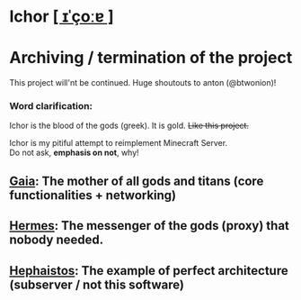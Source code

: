 <h1>Ichor <a href="https://en.wikipedia.org/wiki/Ichor">[ ɪˈçoːɐ ]</a></h1>

<h1>Archiving / termination of the project</h1>
This project will'nt be continued.
Huge shoutouts to anton (@btwonion)!

<h3>Word clarification:</h3>
Ichor is the blood of the gods (greek). It is gold. <s>Like this project.</s>

<br>

Ichor is my pitiful attempt to reimplement Minecraft Server. \
Do not ask, **emphasis on not**, why!

## <a href="https://github.com/kxmpxtxnt/Ichor/tree/master/gaia">Gaia</a>: The mother of all gods and titans (core functionalities + networking)

## <a href="https://github.com/kxmpxtxnt/Ichor/tree/master/hermes">Hermes</a>: The messenger of the gods (proxy) that nobody needed.

## <a href="https://github.com/kxmpxtxnt/Ichor/tree/master/hephaistos">Hephaistos</a>: The example of perfect architecture (subserver / not this software)
